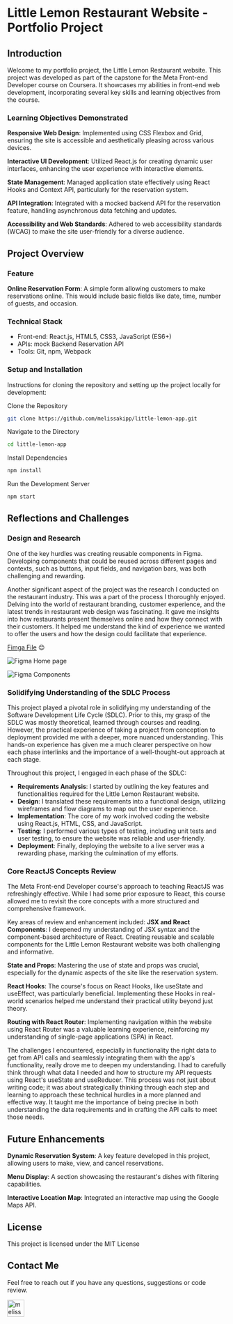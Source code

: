 # Little Lemon Restaurant Website - Portfolio Project
## Introduction
Welcome to my portfolio project, the Little Lemon Restaurant website. This project was developed as part of the capstone for the Meta Front-end Developer course on Coursera. It showcases my abilities in front-end web development, incorporating several key skills and learning objectives from the course.

### Learning Objectives Demonstrated
**Responsive Web Design**: Implemented using CSS Flexbox and Grid, ensuring the site is accessible and aesthetically pleasing across various devices.

**Interactive UI Development**: Utilized React.js for creating dynamic user interfaces, enhancing the user experience with interactive elements.

**State Management**: Managed application state effectively using React Hooks and Context API, particularly for the reservation system.

**API Integration**: Integrated with a mocked backend API for the reservation feature, handling asynchronous data fetching and updates.

**Accessibility and Web Standards**: Adhered to web accessibility standards (WCAG) to make the site user-friendly for a diverse audience.

## Project Overview
### Feature
**Online Reservation Form**: A simple form allowing customers to make reservations online. This would include basic fields like date, time, number of guests, and occasion.

### Technical Stack
- Front-end: React.js, HTML5, CSS3, JavaScript (ES6+)
- APIs: mock Backend Reservation API
- Tools: Git, npm, Webpack

### Setup and Installation
Instructions for cloning the repository and setting up the project locally for development:

Clone the Repository
```bash
git clone https://github.com/melissakipp/little-lemon-app.git
```
Navigate to the Directory
```bash
cd little-lemon-app
```
Install Dependencies
```bash 
npm install
```
Run the Development Server
```bash 
npm start
```

## Reflections and Challenges
### Design and Research 
One of the key hurdles was creating reusable components in Figma. Developing components that could be reused across different pages and contexts, such as buttons, input fields, and navigation bars, was both challenging and rewarding.

Another significant aspect of the project was the research I conducted on the restaurant industry. This was a part of the process I thoroughly enjoyed. Delving into the world of restaurant branding, customer experience, and the latest trends in restaurant web design was fascinating. It gave me insights into how restaurants present themselves online and how they connect with their customers. It helped me understand the kind of experience we wanted to offer the users and how the design could facilitate that experience.

[Fimga File](https://www.figma.com/file/epT4CYntLaYiEy3cuXwhJZ/LL-wireframe?type=design&node-id=0%3A1&mode=design&t=cgsFYut4BuMfVWzG-1) 😊

![Figma Home page](20240126_homepage-desktop_little-lemon.png?raw=true)

![Figma Components](20240126_figma-components_little-lemon.png?raw=true)

### Solidifying Understanding of the SDLC Process
This project played a pivotal role in solidifying my understanding of the Software Development Life Cycle (SDLC). Prior to this, my grasp of the SDLC was mostly theoretical, learned through courses and reading. However, the practical experience of taking a project from conception to deployment provided me with a deeper, more nuanced understanding. This hands-on experience has given me a much clearer perspective on how each phase interlinks and the importance of a well-thought-out approach at each stage.

Throughout this project, I engaged in each phase of the SDLC:
- **Requirements Analysis**: I started by outlining the key features and functionalities required for the Little Lemon Restaurant website.
- **Design**: I translated these requirements into a functional design, utilizing wireframes and flow diagrams to map out the user experience.
- **Implementation**: The core of my work involved coding the website using React.js, HTML, CSS, and JavaScript.
- **Testing**: I performed various types of testing, including unit tests and user testing, to ensure the website was reliable and user-friendly.
- **Deployment**: Finally, deploying the website to a live server was a rewarding phase, marking the culmination of my efforts.

### Core ReactJS Concepts Review
The Meta Front-end Developer course's approach to teaching ReactJS was refreshingly effective. While I had some prior exposure to React, this course allowed me to revisit the core concepts with a more structured and comprehensive framework.

Key areas of review and enhancement included:
**JSX and React Components**: I deepened my understanding of JSX syntax and the component-based architecture of React. Creating reusable and scalable components for the Little Lemon Restaurant website was both challenging and informative.

**State and Props**: Mastering the use of state and props was crucial, especially for the dynamic aspects of the site like the reservation system.

**React Hooks**: The course's focus on React Hooks, like useState and useEffect, was particularly beneficial. Implementing these Hooks in real-world scenarios helped me understand their practical utility beyond just theory.

**Routing with React Router**: Implementing navigation within the website using React Router was a valuable learning experience, reinforcing my understanding of single-page applications (SPA) in React.

The challenges I encountered, especially in functionality the right data to get from API calls and seamlessly integrating them with the app's functionality, really drove me to deepen my understanding. I had to carefully think through what data I needed and how to structure my API requests using React's useState and useReducer. This process was not just about writing code; it was about strategically thinking through each step and learning to approach these technical hurdles in a more planned and effective way. It taught me the importance of being precise in both understanding the data requirements and in crafting the API calls to meet those needs.

## Future Enhancements
**Dynamic Reservation System**: A key feature developed in this project, allowing users to make, view, and cancel reservations.

**Menu Display**: A section showcasing the restaurant's dishes with filtering capabilities.

**Interactive Location Map**: Integrated an interactive map using the Google Maps API.

## License
This project is licensed under the MIT License

## Contact Me
Feel free to reach out if you have any questions, suggestions or code review.

[<img align="left" alt="melissakipp | LinkedIn" width="39px" src="https://cdn.jsdelivr.net/npm/simple-icons@v3/icons/linkedin.svg" />][linkedin]

[linkedin]: https://linkedin.com/in/melissajkipp